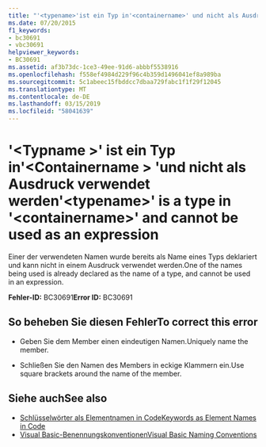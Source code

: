 ```yaml
---
title: "'<typename>'ist ein Typ in'<containername>' und nicht als Ausdruck verwendet werden"
ms.date: 07/20/2015
f1_keywords:
- bc30691
- vbc30691
helpviewer_keywords:
- BC30691
ms.assetid: af3b73dc-1ce3-49ee-91d6-abbbf5538916
ms.openlocfilehash: f558ef4984d229f96c4b359d1496041ef8a989ba
ms.sourcegitcommit: 5c1abeec15fbddcc7dbaa729fabc1f1f29f12045
ms.translationtype: MT
ms.contentlocale: de-DE
ms.lasthandoff: 03/15/2019
ms.locfileid: "58041639"
---
```

# <a name="typename-is-a-type-in-containername-and-cannot-be-used-as-an-expression"></a><span data-ttu-id="9a267-102">'\<Typname >' ist ein Typ in'\<Containername > 'und nicht als Ausdruck verwendet werden</span><span class="sxs-lookup"><span data-stu-id="9a267-102">'\<typename>' is a type in '\<containername>' and cannot be used as an expression</span></span>
<span data-ttu-id="9a267-103">Einer der verwendeten Namen wurde bereits als Name eines Typs deklariert und kann nicht in einem Ausdruck verwendet werden.</span><span class="sxs-lookup"><span data-stu-id="9a267-103">One of the names being used is already declared as the name of a type, and cannot be used in an expression.</span></span>  
  
 <span data-ttu-id="9a267-104">**Fehler-ID:** BC30691</span><span class="sxs-lookup"><span data-stu-id="9a267-104">**Error ID:** BC30691</span></span>  
  
## <a name="to-correct-this-error"></a><span data-ttu-id="9a267-105">So beheben Sie diesen Fehler</span><span class="sxs-lookup"><span data-stu-id="9a267-105">To correct this error</span></span>  
  
-   <span data-ttu-id="9a267-106">Geben Sie dem Member einen eindeutigen Namen.</span><span class="sxs-lookup"><span data-stu-id="9a267-106">Uniquely name the member.</span></span>  
  
-   <span data-ttu-id="9a267-107">Schließen Sie den Namen des Members in eckige Klammern ein.</span><span class="sxs-lookup"><span data-stu-id="9a267-107">Use square brackets around the name of the member.</span></span>  
  
## <a name="see-also"></a><span data-ttu-id="9a267-108">Siehe auch</span><span class="sxs-lookup"><span data-stu-id="9a267-108">See also</span></span>

- [<span data-ttu-id="9a267-109">Schlüsselwörter als Elementnamen in Code</span><span class="sxs-lookup"><span data-stu-id="9a267-109">Keywords as Element Names in Code</span></span>](../../visual-basic/programming-guide/program-structure/keywords-as-element-names-in-code.md)
- [<span data-ttu-id="9a267-110">Visual Basic-Benennungskonventionen</span><span class="sxs-lookup"><span data-stu-id="9a267-110">Visual Basic Naming Conventions</span></span>](../../visual-basic/programming-guide/program-structure/naming-conventions.md)

